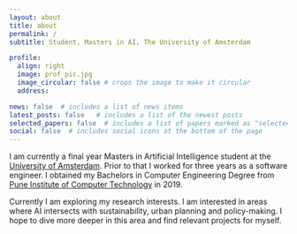 ```yaml
---
layout: about
title: about
permalink: /
subtitle: Student, Masters in AI, The University of Amsterdam

profile:
  align: right
  image: prof_pic.jpg
  image_circular: false # crops the image to make it circular
  address: 

news: false  # includes a list of news items
latest_posts: false   # includes a list of the newest posts
selected_papers: false  # includes a list of papers marked as "selected={true}"
social: false  # includes social icons at the bottom of the page
---
```

I am currently a final year Masters in Artificial Intelligence student at the [University of Amsterdam](https://www.uva.nl/en). Prior to that I worked for three years as a software engineer. I obtained my Bachelors in Computer Engineering Degree from [Pune Institute of Computer Technology](https://pict.edu/) in 2019.

Currently I am exploring my research interests. I am interested in areas where AI intersects with sustainability, urban planning and policy-making. I hope to dive more deeper in this area and find relevant projects for myself. 